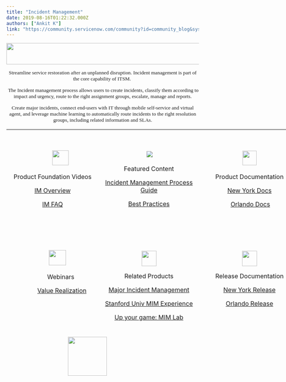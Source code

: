 ```yaml
---
title: "Incident Management"
date: 2019-08-16T01:22:32.000Z
authors: ["Ankit K"]
link: "https://community.servicenow.com/community?id=community_blog&sys_id=b0a408a5dbd7bf0014d6fb24399619ce"
---
```

<p><img src="https://community.servicenow.com/6e37ac29dbfbfbc84819fb24399619e2.iix" width="782" height="56" /></p>
<p style="text-align: center;"><span style="font-family: verdana, geneva; font-size: 10pt;">Streamline service restoration after an unplanned disruption. Incident management is part of the core capability of ITSM. </span></p>
<p style="text-align: center;"><span style="font-family: verdana, geneva; font-size: 10pt;"> The Incident management process allows users to create incidents, classify them according to impact and urgency, route to the right assignment groups, escalate, manage and reports.</span></p>
<p style="text-align: center;"><span style="font-family: verdana, geneva; font-size: 10pt;">Create major incidents, connect end‑users with IT through mobile self‑service and virtual agent, and leverage machine learning to automatically route incidents to the right resolution groups, including related information and SLAs.</span></p>
<table style="height: 510px; width: 768px;"><tbody><tr style="height: 102px;"><td style="width: 236.042px; height: 102px;">
<p> </p>
<p>                          <img style="align: baseline;" src="sys_attachment.do?sys_id&#61;d0f6717d1bc54810a59033f2cd4bcbe7" width="43" height="39" align="baseline" /></p>
<p style="text-align: center;">Product Foundation Videos</p>
<p style="text-align: center;"><a title="Incident Management Overview" href="https://community.servicenow.com/community?id&#61;community_article&amp;sys_id&#61;045ee5761bfbbf4cfff162c4bd4bcb4d" target="_blank" rel="noopener noreferrer nofollow">IM Overview</a></p>
<p style="text-align: center;"><a href="https://community.servicenow.com/community?id&#61;community_article&amp;sys_id&#61;235b1623db59d74047c8f3231f961984" target="_blank" rel="noopener noreferrer nofollow">IM FAQ</a></p>
<p style="text-align: center;"> </p>
</td><td style="width: 258.264px; height: 102px; text-align: center;">
<p> </p>
<p> <img src="https://community.servicenow.com/15a539f5db89c8102be0a851ca96198c.iix" /></p>
<p>Featured Content</p>
<p><a href="https://hi.service-now.com/nav_to.do?uri&#61;%2Fkb_view.do%3Fsysparm_article%3DKB0688244" target="_blank" rel="noopener noreferrer nofollow">Incident Management Process Guide</a></p>
<p><a href="https://community.servicenow.com/community?id&#61;community_blog&amp;sys_id&#61;452e266ddbd0dbc01dcaf3231f9619f1&amp;view_source&#61;searchResult" target="_blank" rel="noopener noreferrer nofollow">Best Practices</a></p>
<p> </p>
</td><td style="width: 257.153px; height: 102px;">
<p style="text-align: center;"> <img style="align: baseline;" src="sys_attachment.do?sys_id&#61;9757f5f11b094810a59033f2cd4bcb8c" width="37" height="38" align="baseline" /> </p>
<p style="text-align: center;">Product Documentation</p>
<p style="text-align: center;"><a href="https://docs.servicenow.com/bundle/newyork-it-service-management/page/product/incident-management/concept/c_IncidentManagement.html" target="_blank" rel="noopener noreferrer nofollow">New York Docs</a></p>
<p style="text-align: center;"> <a href="https://docs.servicenow.com/bundle/orlando-it-service-management/page/product/incident-management/concept/c_IncidentManagement.html" target="_blank" rel="noopener noreferrer nofollow">Orlando Docs</a></p>
</td></tr><tr style="height: 102.816px;"><td style="width: 236.042px; height: 102.816px;">
<p> </p>
<p>                        <img style="align: baseline;" src="sys_attachment.do?sys_id&#61;6dc779751b094810a59033f2cd4bcb84" width="45" height="40" align="baseline" /></p>
<p>                       Webinars</p>
<p>                 <a href="https://community.servicenow.com/community?id&#61;community_article&amp;sys_id&#61;ef1da2e5dbd0dbc01dcaf3231f96196f" target="_blank" rel="noopener noreferrer nofollow">Value Realization</a></p>
<p> </p>
<p> </p>
</td><td style="width: 258.264px; height: 102.816px; text-align: center;">
<p> </p>
<p><img style="align: baseline;" src="sys_attachment.do?sys_id&#61;68e731f51b094810a59033f2cd4bcbfc" width="39" height="40" align="baseline" /></p>
<p>Related Products</p>
<p><a href="https://community.servicenow.com/community?id&#61;community_article&amp;sys_id&#61;4ab90062dbf557002328f3231f9619f3" target="_blank" rel="noopener noreferrer nofollow">Major Incident Management</a></p>
<p><a href="https://community.servicenow.com/community?id&#61;community_article&amp;sys_id&#61;73462f5cdb9d3b0422e0fb243996197c" target="_blank" rel="noopener noreferrer nofollow">Stanford Univ MIM Experience</a></p>
<p><a href="https://community.servicenow.com/community?id&#61;community_article&amp;sys_id&#61;f546275cdb9d3b0422e0fb24399619ce" target="_blank" rel="noopener noreferrer nofollow">Up your game: MIM Lab</a></p>
</td><td style="width: 257.153px; height: 102.816px;">
<p style="text-align: center;"> </p>
<p style="text-align: center;"><img style="align: baseline;" title="" src="sys_attachment.do?sys_id&#61;f90875391b094810a59033f2cd4bcb05" alt="" width="39" height="40" align="baseline" border="" hspace="" vspace="" /></p>
<p style="text-align: center;">Release Documentation</p>
<p style="text-align: center;"><a href="https://docs.servicenow.com/bundle/newyork-release-notes/page/release-notes/it-service-management/incident-management-rn.html" target="_blank" rel="noopener noreferrer nofollow">New York Release</a></p>
<p style="text-align: center;"><a href="https://docs.servicenow.com/bundle/orlando-release-notes/page/release-notes/it-service-management/incident-management-rn.html" target="_blank" rel="noopener noreferrer nofollow">Orlando Release</a></p>
<p style="text-align: center;"> </p>
</td></tr></tbody></table>
<p>                                                                                                                                                                         <img style="max-width: 100%; max-height: 480px;" src="https://community.servicenow.com/7da82469db3ffbc84819fb2439961944.iix" width="102" height="102" /></p>